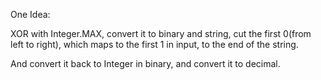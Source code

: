 
One Idea:

XOR with Integer.MAX, convert it to binary and string,  cut the first 0(from left to right), which maps to the first 1 in input, to the end of the string.

And convert it back to Integer in binary, and convert it to decimal.
